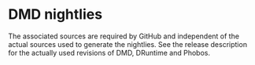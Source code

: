 DMD nightlies
===

The associated sources are required by GitHub and independent of the actual sources used to
generate the nightlies. See the release description for the actually used revisions of DMD,
DRuntime and Phobos.
